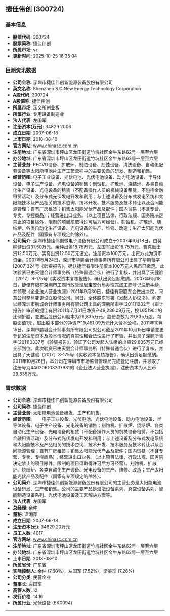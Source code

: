 ## 捷佳伟创 (300724)

### 基本信息

- **股票代码**: 300724
- **股票简称**: 捷佳伟创
- **所属市场**: sz
- **更新时间**: 2025-10-25 16:35:04

### 巨潮资讯数据

- **公司全称**: 深圳市捷佳伟创新能源装备股份有限公司
- **英文名称**: Shenzhen S.C New Energy Technology Corporation
- **A股代码**: 300724
- **A股简称**: 捷佳伟创
- **所属市场**: 深交所创业板
- **所属行业**: 专用设备制造业
- **法人代表**: 左国军
- **注册资本(万元)**: 34829.2006
- **成立日期**: 2007-06-18
- **上市日期**: 2018-08-10
- **官方网站**: www.chinasc.com.cn
- **注册地址**: 广东省深圳市坪山区龙田街道竹坑社区金牛东路62号一层至六层
- **办公地址**: 广东省深圳市坪山区龙田街道竹坑社区金牛东路62号一层至六层
- **主营业务**: PECVD设备、扩散炉、制绒设备、刻蚀设备、清洗设备、自动化配套设备等太阳能电池片生产工艺流程中的主要设备的研发、制造和销售。
- **经营范围**: 电子工业设备、光伏电池、光伏电池设备、动力电池设备、半导体设备、电子生产设备、光电设备的销售；刻蚀机、扩散炉、烧结炉、各类自动化生产设备、光电设备的租赁（不配备操作人员的机械设备租赁，不包括金融租赁活动）及分布式光伏发电开发和利用；与上述设备及分布式发电系统和太阳能技术及产品相关的技术咨询、技术开发、技术服务及技术转让以及合同能源管理；自有厂房租赁；销售太阳能光伏产品及配件；国内贸易（不含专营、专卖、专控商品）；经营进出口业务。（以上项目法律、行政法规、国务院决定禁止的项目除外，限制的项目须取得许可后方可经营）。刻蚀机、扩散炉、烧结炉、各类自动化生产设备、光电设备的生产、维修、改造；生产太阳能光伏产品及配件（国家有专项规定的除外）。
- **公司简介**: 深圳市捷佳伟创微电子设备有限公司成立于2007年6月18日，由蒋柳健出资37.50万元、余仲出资18.75万元、左国军出资18.75万元、曹克勤出资12.50万元、吴奇出资12.50万元设立，注册资本100万元，出资方式为货币资金。2007年5月24日，深圳市华鹏会计师事务所有限公司出具了华鹏验字[2007]324号《验资报告》，确认捷佳有限注册资本100万元人民币已缴足。此次验资已由天健会计师事务所（特殊普通合伙）进行了复核，并出具了天健验〔2017〕3-175号《实收资本复核报告》，确认出资足额缴纳。2007年6月18日，捷佳有限在深圳市工商行政管理局宝安分局办理完成工商登记注册手续，并领取《企业法人营业执照》2011年9月30日，捷佳有限股东会做出决议，同意公司整体变更设立股份公司。同日，全体股东签署《发起人协议书》，约定以经深圳市鹏城会计师事务所有限公司出具的深鹏所审字[2011]1202号《审计报告》审验的捷佳有限2011年7月31日净资产49,286.09万元，按1.65196:1的比例折股，变更后股份公司股本为29,835万元，股份总数为29,835万股，每股面值1元，超出股本部分的净资产19,451.09万元计入资本公积。2011年10月15日，深圳市鹏城会计师事务所有限公司对公司截至2011年10月15日申请变更登记的注册资本及股本情况的真实性和合法性进行了审验，并出具了深鹏所验字[2011]0337号《验资报告》，验证了公司发起人认缴的出资29,835万元已经全部到位。此次验资已由天健会计师事务所（特殊普通合伙）进行了复核，并出具了天健验〔2017〕3-175号《实收资本复核报告》，确认出资足额缴纳。2011年10月26日，本公司在深圳市市场监督管理局完成登记注册，并领取了注册号为440306103207931的《企业法人营业执照》，注册资本为人民币29,835万元。

### 雪球数据

- **公司全称**: 深圳市捷佳伟创新能源装备股份有限公司
- **公司简称**: 捷佳伟创
- **主营业务**: 太阳能电池设备研发、生产和销售。
- **经营范围**: 　　电子工业设备、光伏电池、光伏电池设备、动力电池设备、半导体设备、电子生产设备、光电设备的销售；刻蚀机、扩散炉、烧结炉、各类自动化生产设备、光电设备的租赁（不配备操作人员的机械设备租赁，不包括金融租赁活动）及分布式光伏发电开发和利用；与上述设备及分布式发电系统和太阳能技术及产品相关的技术咨询、技术开发、技术服务及技术转让以及合同能源管理；自有厂房租赁；销售太阳能光伏产品及配件；国内贸易（不含专营、专卖、专控商品）；经营进出口业务。（以上项目法律、行政法规、国务院决定禁止的项目除外，限制的项目须取得许可后方可经营）。刻蚀机、扩散炉、烧结炉、各类自动化生产设备、光电设备的生产、维修、改造；生产太阳能光伏产品及配件（国家有专项规定的除外）。
- **公司简介**: 深圳市捷佳伟创新能源装备股份有限公司的主营业务是太阳能电池设备研发、生产和销售。公司的主要产品是湿法设备系列、真空设备系列、智能制造设备系列、光伏电池设备及工艺解决方案等。
- **法人代表**: 左国军
- **总经理**: 余仲
- **董秘**: 谭湘萍
- **成立日期**: 2007-06-18
- **注册资本(元)**: 34829.20万元
- **员工人数**: 4017
- **官方网站**: www.chinasc.com.cn
- **注册地址**: 广东省深圳市坪山区龙田街道竹坑社区金牛东路62号一层至六层
- **办公地址**: 广东省深圳市坪山区龙田街道竹坑社区金牛东路62号一层至六层
- **上市日期**: 2018-08-10
- **所属省份**: 广东省
- **实际控制人**: 余仲 (7.60%)，左国军 (7.52%)，梁美珍 (7.26%)
- **公司分类**: 民营企业
- **董事长**: 左国军
- **高管人数**: 12
- **发行价格**: 14.16
- **所属行业**: 光伏设备 (BK0094)

---